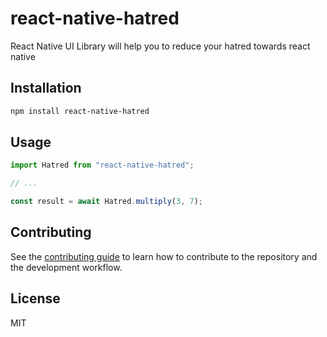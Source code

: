 # react-native-hatred

React Native UI Library will help you to reduce your hatred towards react native

## Installation

```sh
npm install react-native-hatred
```

## Usage

```js
import Hatred from "react-native-hatred";

// ...

const result = await Hatred.multiply(3, 7);
```

## Contributing

See the [contributing guide](CONTRIBUTING.md) to learn how to contribute to the repository and the development workflow.

## License

MIT
